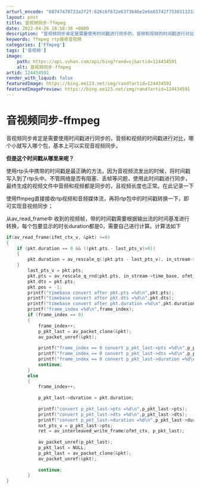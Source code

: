 ```yaml
---
arturl_encode: "68747470733a2f2f:626c6f672e6373646e2e6e65742f753031333232303332332f:61727469636c652f64657461696c732f313234343334353931"
layout: post
title: 音视频同步-ffmpeg
date: 2022-04-26 18:58:38 +0800
description: "音视频同步肯定是需要使用时间戳进行同步的，音频和视频的时间戳进行对比，哪个小"
keywords: ffmpeg rtp接收音视频
categories: ['Ffmpeg']
tags: ['音视频']
image:
    path: https://api.vvhan.com/api/bing?rand=sj&artid=124434591
    alt: 音视频同步-ffmpeg
artid: 124434591
render_with_liquid: false
featuredImage: https://bing.ee123.net/img/rand?artid=124434591
featuredImagePreview: https://bing.ee123.net/img/rand?artid=124434591
---
```


# 音视频同步-ffmpeg

音视频同步肯定是需要使用时间戳进行同步的，音频和视频的时间戳进行对比，哪个小就写入哪个包，基本上可以实现音视频同步。

**但是这个时间戳从哪里来呢？**

使用rtp头中携带的时间戳是最正确的方法，因为音视频流发出的时候，将时间戳写入到了rtp头中。不管网络是否有阻塞、丢帧等问题，使用此时间戳进行同步，最终生成的视频文件中音频和视频都是同步的，且视频长度也正常。在此记录一下

使用ffmpeg直接接收rtp视频和音频媒体流，再将rtp包中的时间戳转换一下，即可实现音视频同步；

从av\_read\_frame中 收到的视频帧，带的时间戳需要根据输出流的时间基准进行转换，每个包要显示的时长duration都是0，需要自己进行计算。计算法如下

```cpp
if(av_read_frame(ifmt_ctx_v, &pkt) >=0)
{
    if (pkt.duration == 0 && ((pkt.pts - last_pts_v)>0))
	{
		pkt.duration = av_rescale_q((pkt.pts - last_pts_v), in_stream->time_base, ofmt_ctx->streams[stream_index]->time_base);
	}
	    last_pts_v = pkt.pts;
		pkt.pts = av_rescale_q_rnd(pkt.pts, in_stream->time_base, ofmt_ctx->streams[stream_index]->time_base, (enum AVRounding)(AV_ROUND_NEAR_INF|AV_ROUND_PASS_MINMAX));
		pkt.dts = pkt.pts;					
		pkt.pos = -1;
		printf("timebase convert after pkt.pts =%d\n",pkt.pts);
		printf("timebase convert after pkt.dts =%d\n",pkt.dts);
		printf("timebase convert after pkt.duration =%d\n",pkt.duration);
		printf("frame_index =%d\n",frame_index);
		if (frame_index == 0)
		{
		    frame_index++;
			p_pkt_last = av_packet_clone(&pkt);
			av_packet_unref(&pkt);
						
			printf("frame_index == 0 convert p_pkt_last->pts =%d\n",p_pkt_last->pts);
			printf("frame_index == 0 convert p_pkt_last->dts =%d\n",p_pkt_last->dts);
			printf("frame_index == 0 convert p_pkt_last->duration =%d\n",p_pkt_last->duration);
			continue;
		}
		else
		{
			frame_index++;
						
			p_pkt_last->duration = pkt.duration;
					
			printf("convert p_pkt_last->pts =%d\n",p_pkt_last->pts);
			printf("convert p_pkt_last->dts =%d\n",p_pkt_last->dts);
			printf("convert p_pkt_last->duration =%d\n",p_pkt_last->duration);
			nxt_pts_v = p_pkt_last->pts;
			ret = av_interleaved_write_frame(ofmt_ctx, p_pkt_last);
												
			av_packet_unref(p_pkt_last);
			p_pkt_last = NULL;
			p_pkt_last = av_packet_clone(&pkt);
			av_packet_unref(&pkt);
						
			continue;
		}
}
```